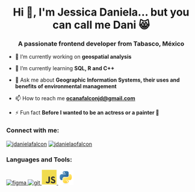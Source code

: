 <h1 align="center">Hi 👋, I'm Jessica Daniela... but you can call me Dani 😸</h1>
<h3 align="center">A passionate frontend developer from Tabasco, México</h3>

- 🔭 I’m currently working on **geospatial analysis**

- 🌱 I’m currently learning **SQL, R and C++**

- 💬 Ask me about **Geographic Information Systems, their uses and benefits of environmental management**

- 📫 How to reach me **ocanafalconjd@gmail.com**

- ⚡ Fun fact **Before I wanted to be an actress or a painter 🌚**

<h3 align="left">Connect with me:</h3>
<p align="left">
<a href="https://twitter.com/jdanielafalcon" target="blank"><img align="center" src="https://raw.githubusercontent.com/rahuldkjain/github-profile-readme-generator/master/src/images/icons/Social/twitter.svg" alt="jdanielafalcon" height="30" width="40" /></a>
<a href="https://linkedin.com/in/jdanielaofalcon" target="blank"><img align="center" src="https://raw.githubusercontent.com/rahuldkjain/github-profile-readme-generator/master/src/images/icons/Social/linked-in-alt.svg" alt="jdanielaofalcon" height="30" width="40" /></a>
</p>

<h3 align="left">Languages and Tools:</h3>
<p align="left"> <a href="https://www.figma.com/" target="_blank"> <img src="https://www.vectorlogo.zone/logos/figma/figma-icon.svg" alt="figma" width="40" height="40"/> </a> <a href="https://git-scm.com/" target="_blank"> <img src="https://www.vectorlogo.zone/logos/git-scm/git-scm-icon.svg" alt="git" width="40" height="40"/> </a> <a href="https://developer.mozilla.org/en-US/docs/Web/JavaScript" target="_blank"> <img src="https://raw.githubusercontent.com/devicons/devicon/master/icons/javascript/javascript-original.svg" alt="javascript" width="40" height="40"/> </a> <a href="https://www.python.org" target="_blank"> <img src="https://raw.githubusercontent.com/devicons/devicon/master/icons/python/python-original.svg" alt="python" width="40" height="40"/> </a> </p>
